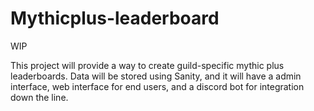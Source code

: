 # Mythicplus-leaderboard

WIP

This project will provide a way to create guild-specific mythic plus leaderboards. Data will be stored using Sanity, and it will have a admin interface, web interface for end users, and a discord bot for integration down the line.